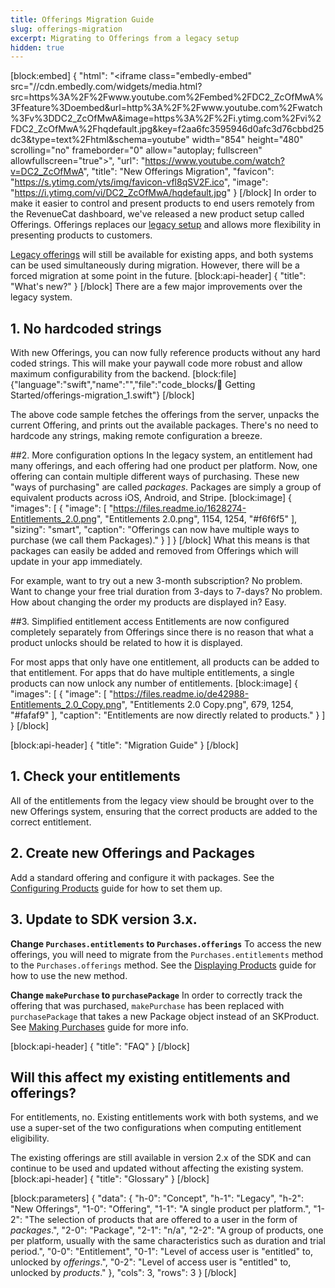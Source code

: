 ```yaml
---
title: Offerings Migration Guide
slug: offerings-migration
excerpt: Migrating to Offerings from a legacy setup
hidden: true
---
```

[block:embed]
{
  "html": "<iframe class=\"embedly-embed\" src=\"//cdn.embedly.com/widgets/media.html?src=https%3A%2F%2Fwww.youtube.com%2Fembed%2FDC2_ZcOfMwA%3Ffeature%3Doembed&url=http%3A%2F%2Fwww.youtube.com%2Fwatch%3Fv%3DDC2_ZcOfMwA&image=https%3A%2F%2Fi.ytimg.com%2Fvi%2FDC2_ZcOfMwA%2Fhqdefault.jpg&key=f2aa6fc3595946d0afc3d76cbbd25dc3&type=text%2Fhtml&schema=youtube\" width=\"854\" height=\"480\" scrolling=\"no\" frameborder=\"0\" allow=\"autoplay; fullscreen\" allowfullscreen=\"true\"></iframe>",
  "url": "https://www.youtube.com/watch?v=DC2_ZcOfMwA",
  "title": "New Offerings Migration",
  "favicon": "https://s.ytimg.com/yts/img/favicon-vfl8qSV2F.ico",
  "image": "https://i.ytimg.com/vi/DC2_ZcOfMwA/hqdefault.jpg"
}
[/block]
In order to make it easier to control and present products to end users remotely from the RevenueCat dashboard, we've released a new product setup called Offerings. Offerings replaces our [legacy setup](doc:legacy-entitlements) and allows more flexibility in presenting products to customers.

[Legacy offerings](doc:legacy-entitlements) will still be available for existing apps, and both systems can be used simultaneously during migration. However, there will be a forced migration at some point in the future.
[block:api-header]
{
  "title": "What's new?"
}
[/block]
There are a few major improvements over the legacy system.

## 1. No hardcoded strings
With new Offerings, you can now fully reference products without any hard coded strings. This will make your paywall code more robust and allow maximum configurability from the backend.
[block:file]
{"language":"swift","name":"","file":"code_blocks/🚀 Getting Started/offerings-migration_1.swift"}
[/block]

The above code sample fetches the offerings from the server, unpacks the current Offering, and prints out the available packages. There's no need to hardcode any strings, making remote configuration a breeze.

##2. More configuration options
In the legacy system, an entitlement had many offerings, and each offering had one product per platform. Now, one offering can contain multiple different ways of purchasing. These new "ways of purchasing" are called *packages*. Packages are simply a group of equivalent products across iOS, Android, and Stripe.
[block:image]
{
  "images": [
    {
      "image": [
        "https://files.readme.io/1628274-Entitlements_2.0.png",
        "Entitlements 2.0.png",
        1154,
        1254,
        "#f6f6f5"
      ],
      "sizing": "smart",
      "caption": "Offerings can now have multiple ways to purchase (we call them Packages)."
    }
  ]
}
[/block]
What this means is that packages can easily be added and removed from Offerings which will update in your app immediately. 

For example, want to try out a new 3-month subscription? No problem. Want to change your free trial duration from 3-days to 7-days? No problem. How about changing the order my products are displayed in? Easy.

##3. Simplified entitlement access
Entitlements are now configured completely separately from Offerings since there is no reason that what a product unlocks should be related to how it is displayed. 

For most apps that only have one entitlement, all products can be added to that entitlement. For apps that do have multiple entitlements, a single products can now unlock any number of entitlements.
[block:image]
{
  "images": [
    {
      "image": [
        "https://files.readme.io/de42988-Entitlements_2.0_Copy.png",
        "Entitlements 2.0 Copy.png",
        679,
        1254,
        "#fafaf9"
      ],
      "caption": "Entitlements are now directly related to products."
    }
  ]
}
[/block]

[block:api-header]
{
  "title": "Migration Guide"
}
[/block]
## 1. Check your entitlements

All of the entitlements from the legacy view should be brought over to the new Offerings system, ensuring that the correct products are added to the correct entitlement.

## 2. Create new Offerings and Packages

Add a standard offering and configure it with packages. See the [Configuring Products](doc:entitlements) guide for how to set them up.

## 3. Update to SDK version 3.x. 

**Change `Purchases.entitlements` to `Purchases.offerings`**
To access the new offerings, you will need to migrate from the `Purchases.entitlements` method to the `Purchases.offerings` method. See the [Displaying Products](doc:displaying-products) guide for how to use the new method.

**Change `makePurchase` to `purchasePackage`**
In order to correctly track the offering that was purchased, `makePurchase` has been replaced with `purchasePackage` that takes a new Package object instead of an SKProduct. See [Making Purchases](doc:making-purchases) guide for more info.


[block:api-header]
{
  "title": "FAQ"
}
[/block]
## Will this affect my existing entitlements and offerings?

For entitlements, no. Existing entitlements work with both systems, and we use a super-set of the two configurations when computing entitlement eligibility.

The existing offerings are still available in version 2.x of the SDK and can continue to be used and updated without affecting the existing system.
[block:api-header]
{
  "title": "Glossary"
}
[/block]

[block:parameters]
{
  "data": {
    "h-0": "Concept",
    "h-1": "Legacy",
    "h-2": "New Offerings",
    "1-0": "Offering",
    "1-1": "A single product per platform.",
    "1-2": "The selection of products that are offered to a user in the form of *packages*.",
    "2-0": "Package",
    "2-1": "n/a",
    "2-2": "A group of products, one per platform, usually with the same characteristics such as duration and trial period.",
    "0-0": "Entitlement",
    "0-1": "Level of access user is \"entitled\" to, unlocked by *offerings*.",
    "0-2": "Level of access user is \"entitled\" to, unlocked by *products*."
  },
  "cols": 3,
  "rows": 3
}
[/block]